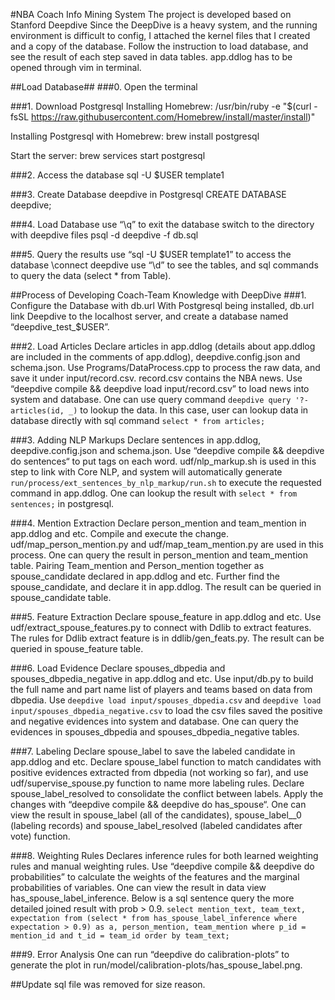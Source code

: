 #NBA Coach Info Mining System
The project is developed based on Stanford Deepdive
Since the DeepDive is a heavy system, and the running environment is difficult to config, I attached the kernel files that I created and a copy of the database. Follow the instruction to load database, and see the result of each step saved in data tables.
app.ddlog has to be opened through vim in terminal.

##Load Database##
###0. Open the terminal

###1. Download Postgresql
Installing Homebrew: 
	/usr/bin/ruby -e "$(curl -fsSL https://raw.githubusercontent.com/Homebrew/install/master/install)"

Installing Postgresql with Homebrew:
	brew install postgresql

Start the server:
	brew services start postgresql

###2. Access the database
	sql -U $USER template1

###3. Create Database deepdive in Postgresql
	CREATE DATABASE deepdive;

###4. Load Database
	use “\q” to exit the database
	switch to the directory with deepdive files
	psql -d deepdive -f db.sql

###5. Query the results
	use “sql -U $USER template1” to access the database
	\connect deepdive
	use “\d” to see the tables, and sql commands to query the data (select * from Table).



##Process of Developing Coach-Team Knowledge with DeepDive
###1. Configure the Database with db.url
	With Postgresql being installed, db.url link Deepdive to the localhost server, and create a database named “deepdive_test_$USER”.

###2. Load Articles
	Declare articles in app.ddlog (details about app.ddlog are included in the comments of app.ddlog), deepdive.config.json and schema.json.
	Use Programs/DataProcess.cpp to process the raw data, and save it under input/record.csv.
	record.csv contains the NBA news. Use “deepdive compile && deepdive load input/record.csv” to load news into system and database.
	One can use query command `deepdive query '?- articles(id, _)` to lookup the data. In this case, user can lookup data in database directly with sql command `select * from articles;`

###3. Adding NLP Markups
	Declare sentences in app.ddlog, deepdive.config.json and schema.json. Use “deepdive compile && deepdive do sentences“ to put tags on each word. udf/nlp_markup.sh is used in this step to link with Core NLP, and system will automatically generate 	`run/process/ext_sentences_by_nlp_markup/run.sh` to execute the requested command in app.ddlog.
	One can lookup the result with `select * from sentences;` in postgresql.

###4. Mention Extraction
	Declare person_mention and team_mention in app.ddlog and etc. Compile and execute the change. udf/map_person_mention.py and udf/map_team_mention.py are used in this process.
	One can query the result in person_mention and team_mention table.
	Pairing Team_mention and Person_mention together as spouse_candidate declared in app.ddlog and etc. Further find the spouse_candidate, and declare it in app.ddlog. The result can be queried in spouse_candidate table.

###5. Feature Extraction
	Declare spouse_feature in app.ddlog and etc. Use udf/extract_spouse_features.py to connect with Ddlib to extract features. The rules for Ddlib extract feature is in ddlib/gen_feats.py.
	The result can be queried in spouse_feature table.

###6. Load Evidence
	Declare spouses_dbpedia and spouses_dbpedia_negative in app.ddlog and etc.
	Use input/db.py to build the full name and part name list of players and teams based on data from dbpedia. Use `deepdive load input/spouses_dbpedia.csv` and `deepdive load input/spouses_dbpedia_negative.csv` to load the csv files saved the positive and negative evidences into system and database.
	One can query the evidences in spouses_dbpedia and spouses_dbpedia_negative tables.

###7. Labeling
	Declare spouse_label to save the labeled candidate in app.ddlog and etc.
	Declare spouse_label function to match candidates with positive evidences extracted from dbpedia (not working so far), and use udf/supervise_spouse.py function to name more labeling rules.
	Declare spouse_label_resolved to consolidate the conflict between labels.
	Apply the changes with “deepdive compile && deepdive do has_spouse“. One can view the result in spouse_label (all of the candidates), spouse_label__0 (labeling records) and spouse_label_resolved (labeled candidates after vote) function.

###8. Weighting Rules
	Declares inference rules for both learned weighting rules and manual weighting rules. Use “deepdive compile && deepdive do probabilities” to calculate the weights of the features and the marginal probabilities of variables.
	One can view the result in data view has_spouse_label_inference.
	Below is a sql sentence query the more detailed joined result with prob > 0.9.
`select mention_text, team_text, expectation from (select * from has_spouse_label_inference where expectation > 0.9) as a, person_mention, team_mention where p_id = mention_id and t_id = team_id order by team_text;`

###9. Error Analysis
	One can run “deepdive do calibration-plots” to generate the plot in run/model/calibration-plots/has_spouse_label.png.

##Update
	sql file was removed for size reason. 
